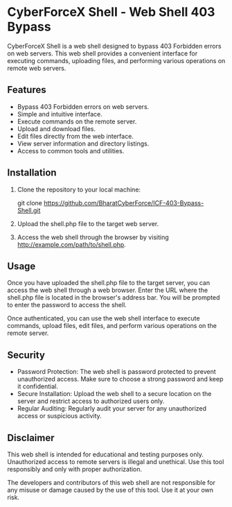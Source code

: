 # CyberForceX Shell - Web Shell 403 Bypass

CyberForceX Shell is a web shell designed to bypass 403 Forbidden errors on web servers. This web shell provides a convenient interface for executing commands, uploading files, and performing various operations on remote web servers.

## Features

- Bypass 403 Forbidden errors on web servers.
- Simple and intuitive interface.
- Execute commands on the remote server.
- Upload and download files.
- Edit files directly from the web interface.
- View server information and directory listings.
- Access to common tools and utilities.

## Installation

1. Clone the repository to your local machine:

  
   git clone https://github.com/BharatCyberForce/ICF-403-Bypass-Shell.git
   
2. Upload the shell.php file to the target web server.

3. Access the web shell through the browser by visiting http://example.com/path/to/shell.php.

## Usage

Once you have uploaded the shell.php file to the target server, you can access the web shell through a web browser. Enter the URL where the shell.php file is located in the browser's address bar. You will be prompted to enter the password to access the shell.

Once authenticated, you can use the web shell interface to execute commands, upload files, edit files, and perform various operations on the remote server.

## Security

- Password Protection: The web shell is password protected to prevent unauthorized access. Make sure to choose a strong password and keep it confidential.
- Secure Installation: Upload the web shell to a secure location on the server and restrict access to authorized users only.
- Regular Auditing: Regularly audit your server for any unauthorized access or suspicious activity.

## Disclaimer

This web shell is intended for educational and testing purposes only. Unauthorized access to remote servers is illegal and unethical. Use this tool responsibly and only with proper authorization.

The developers and contributors of this web shell are not responsible for any misuse or damage caused by the use of this tool. Use it at your own risk.

